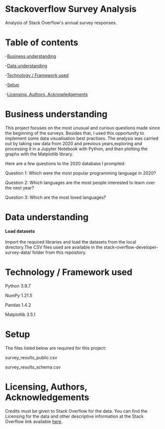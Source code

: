 # Stackoverflow Survey Analysis
  Analysis of Stack Overflow's annual survey responses.

  # Table of contents 

  -[Business understanding](https://github.com/Manish712/Stackoverflow-Survey-Analysis#business-understanding)

  -[Data understanding](https://github.com/Manish712/Stackoverflow-Survey-Analysis#data-understanding)

  -[Technology / Framework used](https://github.com/Manish712/Stackoverflow-Survey-Analysis#technology--framework-used)

  -[Setup](https://github.com/Manish712/Stackoverflow-Survey-Analysis#setup)

  -[Licensing, Authors, Acknowledgements](https://github.com/Manish712/Stackoverflow-Survey-Analysis#licensing-authors-acknowledgements)

# Business understanding

This project focuses on the most unusual and curious questions made since the beginning of the surveys. Besides that, I used this opportunity to implement some data visualisation best practises. The analysis was carried out by taking raw data from 2020 and previous years,exploring and processing it in a Jupyter Notebook with Python, and then plotting the graphs with the Matplotlib library.

Here are a few questions to the 2020 database I prompted:

Question 1: Which were the most popular programming language in 2020?

Question 2: Which languages are the most people interested to learn over the next year?

Question 3: Which are the most loved languages?

# Data understanding
#### Load datasets
Import the required libraries and load the datasets from the local directory.The CSV files used are available in the stack-overflow-developer-survey-data/ folder from this repository. 



# Technology / Framework used

Python 3.9.7

NumPy 1.21.5

Pandas 1.4.2

Matplotlib 3.5.1


# Setup
The files listed below are required for this project:

survey_results_public.csv 

survey_results_schema.csv


# Licensing, Authors, Acknowledgements
Credits must be given to Stack Overflow for the data. You can find the Licensing for the data and other descriptive information at the Stack Overflow link available [here](https://insights.stackoverflow.com/survey).
